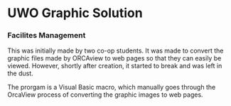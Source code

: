 # UWO Graphic Solution
### Facilites Management

This was initially made by two co-op students. It was made to convert the graphic files made by ORCAview to web pages so that they can easily be viewed. However, shortly after creation, it started to break and was left in the dust.

The prorgam is a Visual Basic macro, which manually goes through the OrcaView process of converting the graphic images to web pages.

